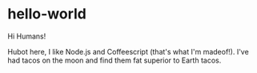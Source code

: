 # hello-world

Hi Humans!

Hubot here, I like Node.js and Coffeescript (that's what I'm madeof!).
I've had tacos on the moon and find them fat superior to Earth tacos.
